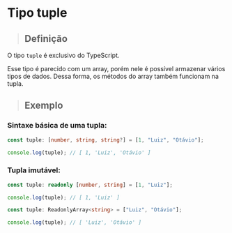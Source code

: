 # Tipo tuple

> ## **Definição**

O tipo `tuple` é exclusivo do TypeScript.

Esse tipo é parecido com um array, porém nele é possível armazenar vários tipos de dados. Dessa forma, os métodos do array também funcionam na tupla.

> ## **Exemplo**

### **Sintaxe básica de uma tupla:**

```ts
const tuple: [number, string, string?] = [1, "Luiz", "Otávio"];

console.log(tuple); // [ 1, 'Luiz', 'Otávio' ]
```

### **Tupla imutável:**

```ts
const tuple: readonly [number, string] = [1, "Luiz"];

console.log(tuple); // [ 1, 'Luiz' ]
```

```ts
const tuple: ReadonlyArray<string> = ["Luiz", "Otávio"];

console.log(tuple); // [ 'Luiz', 'Otávio' ]
```
